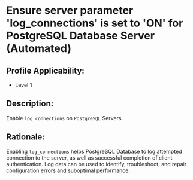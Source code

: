 # Ensure server parameter 'log_connections' is set to 'ON' for PostgreSQL Database Server (Automated)

## Profile Applicability:

- Level 1

## Description:

Enable `log_connections` on `PostgreSQL` Servers.

## Rationale:

Enabling `log_connections` helps PostgreSQL Database to log attempted connection to the server, as well as successful completion of client authentication. Log data can be used to identify, troubleshoot, and repair configuration errors and suboptimal performance.